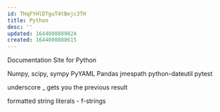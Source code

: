```yaml
---
id: THqFYHlDTguT4tBejc3TH
title: Python
desc: ''
updated: 1644000889824
created: 1644000888615
---
```

Documentation Site for Python

Numpy, scipy, sympy PyYAML Pandas jmespath python-dateutil pytest

underscore _ gets you the previous result

formatted string literals - f-strings
